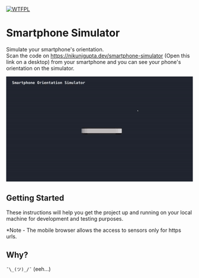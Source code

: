 <a href="http://www.wtfpl.net/"><img
       src="http://www.wtfpl.net/wp-content/uploads/2012/12/wtfpl-badge-4.png"
       width="80" height="15" alt="WTFPL" /></a>
# Smartphone Simulator
Simulate your smartphone's orientation.<br/>
Scan the code on https://nikunjgupta.dev/smartphone-simulator (Open this link on a desktop) from your smartphone and you can see your phone's orientation on the simulator.<br/>

<img src="https://raw.githubusercontent.com/nkg447/smartphone-simulator/master/screenshot/simulator.gif">

## Getting Started
These instructions will help you get the project up and running on your local machine for development and testing purposes.

*Note - The mobile browser allows the access to sensors only for https urls.

## Why?

`¯\_(ツ)_/¯`  (eeh...)
